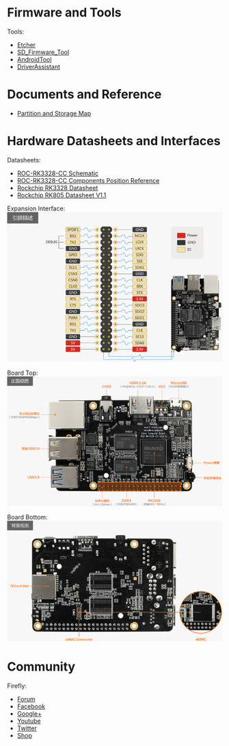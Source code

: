 # Firmware and Tools
Tools:
 - [Etcher](https://etcher.io)
 - [SD_Firmware_Tool](https://pan.baidu.com/s/1migPY1U#list/path=%2FPublic%2FDevBoard%2FROC-RK3328-CC%2FTools%2FSD_Firmware_Tool&parentPath=%2FPublic%2FDevBoard%2FROC-RK3328-CC)
 - [AndroidTool](https://pan.baidu.com/s/1migPY1U#list/path=%2FPublic%2FDevBoard%2FROC-RK3328-CC%2FTools%2FAndroidTool&parentPath=%2FPublic%2FDevBoard%2FROC-RK3328-CC)
 - [DriverAssistant](https://pan.baidu.com/s/1migPY1U#list/path=%2FPublic%2FDevBoard%2FROC-RK3328-CC%2FTools%2FRKTools%2Fwindows&parentPath=%2FPublic%2FDevBoard%2FROC-RK3328-CC)

# Documents and Reference

 - [Partition and Storage Map](http://opensource.rock-chips.com/wiki_Partitions)

# Hardware Datasheets and Interfaces

Datasheets:
 - [ROC-RK3328-CC Schematic](http://www.t-firefly.com/download/ROC-RK3288-CC/ROC-RK3328-CC-V1.0-A_yl.pdf)
 - [ROC-RK3328-CC Components Position Reference](http://www.t-firefly.com/download/ROC-RK3288-CC/ROC-RK3328-CC-V1.0-A_tp.pdf)
 - [Rockchip RK3328 Datasheet](http://www.t-firefly.com/download/ROC-RK3288-CC/Rockchip%20RK3328%20Datasheet%20V1.0-20170117.pdf)
 - [Rockchip RK805 Datasheet V1.1](http://files.pine64.org/doc/rock64/Rockchip_RK805_Datasheet_V1.1%C2%A020160921.pdf)

Expansion Interface:
![](img/hw_expansion_interface.png)

Board Top:
![](img/hw_board_interface_top.png)

Board Bottom:
![](img/hw_board_interface_bottom.png)

# Community
Firefly:
- [Forum](http://bbs.t-firefly.com/)
- [Facebook](https://www.facebook.com/TeeFirefly)
- [Google+](https://plus.google.com/u/0/communities/115232561394327947761)
- [Youtube](https://www.youtube.com/channel/UCk7odZvUrTG0on8HXnBT7gA)
- [Twitter](https://twitter.com/TeeFirefly)
- [Shop](http://shop.t-firefly.com/)
